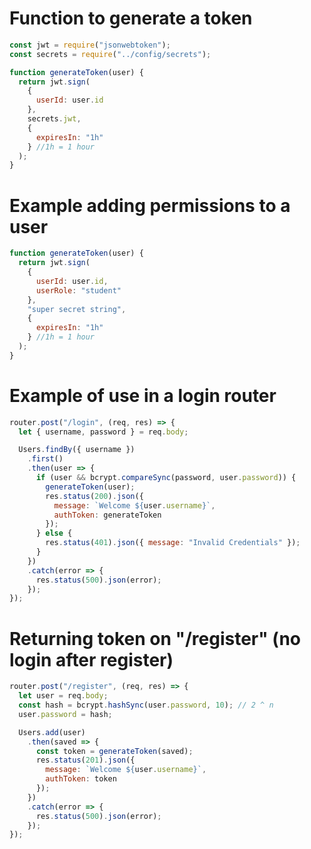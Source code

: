 # Function to generate a token

```javascript
const jwt = require("jsonwebtoken");
const secrets = require("../config/secrets");

function generateToken(user) {
  return jwt.sign(
    {
      userId: user.id
    },
    secrets.jwt,
    {
      expiresIn: "1h"
    } //1h = 1 hour
  );
}
```

# Example adding permissions to a user

```javascript
function generateToken(user) {
  return jwt.sign(
    {
      userId: user.id,
      userRole: "student"
    },
    "super secret string",
    {
      expiresIn: "1h"
    } //1h = 1 hour
  );
}
```

# Example of use in a login router

```javascript
router.post("/login", (req, res) => {
  let { username, password } = req.body;

  Users.findBy({ username })
    .first()
    .then(user => {
      if (user && bcrypt.compareSync(password, user.password)) {
        generateToken(user);
        res.status(200).json({
          message: `Welcome ${user.username}`,
          authToken: generateToken
        });
      } else {
        res.status(401).json({ message: "Invalid Credentials" });
      }
    })
    .catch(error => {
      res.status(500).json(error);
    });
});
```

# Returning token on "/register" (no login after register)

```javascript
router.post("/register", (req, res) => {
  let user = req.body;
  const hash = bcrypt.hashSync(user.password, 10); // 2 ^ n
  user.password = hash;

  Users.add(user)
    .then(saved => {
      const token = generateToken(saved);
      res.status(201).json({
        message: `Welcome ${user.username}`,
        authToken: token
      });
    })
    .catch(error => {
      res.status(500).json(error);
    });
});
```
